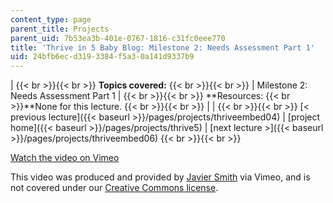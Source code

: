 ```yaml
---
content_type: page
parent_title: Projects
parent_uid: 7b53ea3b-401e-0767-1816-c31fc0eee770
title: 'Thrive in 5 Baby Blog: Milestone 2: Needs Assessment Part 1'
uid: 24bfb6ec-d319-3384-f5a3-0a141d9337b9
---
```


|  {{< br >}}{{< br >}} **Topics covered:** {{< br >}}{{< br >}}  | Milestone 2: Needs Assessment Part 1 |  {{< br >}}{{< br >}} **Resources:  {{< br >}}**None for this lecture. {{< br >}}{{< br >}}  |
|  {{< br >}}{{< br >}} [< previous lecture]({{< baseurl >}}/pages/projects/thriveembed04) &#124; [project home]({{< baseurl >}}/pages/projects/thrive5) &#124; [next lecture >]({{< baseurl >}}/pages/projects/thriveembed06) {{< br >}}{{< br >}}  

[Watch the video on Vimeo](http://vimeo.com/moogaloop.swf?clip_id=2486917&server=vimeo.com&show_title=0&show_byline=0&show_portrait=0&color=&fullscreen=0&group_id=)

This video was produced and provided by [Javier Smith](http://vimeo.com/user745162) via Vimeo, and is not covered under our [Creative Commons license](/terms/#cc).